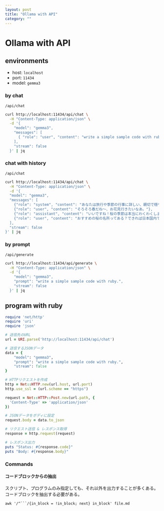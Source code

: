 ```yaml
---
layout: post
title: "Ollama with API"
category: ""
---
```


# Ollama with API

## environments

- host: `localhost`
- port: `11434`
- model: `gemma3`

### by chat

`/api/chat`

```sh
curl http://localhost:11434/api/chat \
  -H "Content-Type: application/json" \
  -d '{
    "model": "gemma3",
    "messages": [
      { "role": "user", "content": "write a simple sample code with ruby." }
    ],
    "stream": false
  }' | jq
```

### chat with history

`/api/chat`

```sh
curl http://localhost:11434/api/chat \
  -H "Content-Type: application/json" \
  -d '{
  "model": "gemma3",
  "messages": [
    {"role": "system", "content": "あなたは旅行や季節の行事に詳しい、親切で穏やかなアシスタントです。"},
    {"role": "user", "content": "そろそろ春だね〜、お花見行きたいなあ。"},
    {"role": "assistant", "content": "いいですね！桜の季節は本当にわくわくしますよね。"},
    {"role": "user", "content": "おすすめの桜の名所ってある？できれば日本国内で！"}
  ],
  "stream": false
}' | jq
```

### by prompt

`/api/generate`

```sh
curl http://localhost:11434/api/generate \
  -H "Content-Type: application/json" \
  -d '{
    "model": "gemma3",
    "prompt": "write a simple sample code with ruby.",
    "stream": false
  }' | jq
```

## program with ruby

```ruby
require 'net/http'
require 'uri'
require 'json'

# 送信先のURL
url = URI.parse('http://localhost:11434/api/chat')

# 送信するJSONデータ
data = {
    "model": "gemma3",
    "prompt": "write a simple sample code with ruby.",
    "stream": false
}

# HTTPリクエストを作成
http = Net::HTTP.new(url.host, url.port)
http.use_ssl = (url.scheme == "https")

request = Net::HTTP::Post.new(url.path, {
  'Content-Type' => 'application/json'
})

# JSONデータをボディに設定
request.body = data.to_json

# リクエスト送信 & レスポンス取得
response = http.request(request)

# レスポンス出力
puts "Status: #{response.code}"
puts "Body: #{response.body}"
```

### Commands

#### コードブロックからの抽出

スクリプト、プログラムのみ指定しても、それ以外を出力することが多くある。コードブロックを抽出する必要がある。

```
awk '/^```/{in_block = !in_block; next} in_block' file.md
```
